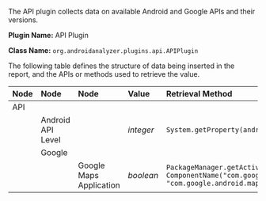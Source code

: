 The API plugin collects data on available Android and Google APIs and their versions.

**Plugin Name:** API Plugin

**Class Name:** `org.androidanalyzer.plugins.api.APIPlugin`

The following table defines the structure of data being inserted in the report, and the APIs or methods used to retrieve the value.

| **Node** | **Node** | **Node** | **Value** | **Retrieval Method** |
|:---------|:---------|:---------|:----------|:---------------------|
| API  |  |  |  |  |
|      | Android API Level |  | _integer_ | `System.getProperty(android.os.Build.VERSION)` |
|      | Google |  |  |  |
|      |  | Google Maps Application | _boolean_ | `PackageManager.getActivityInfo(new ComponentName("com.google.android.apps.maps", "com.google.android.maps.MapsActivity"))` |